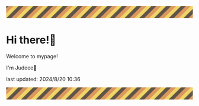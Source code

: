 <!-- Header image -->
<img src="./pokemon/pokemon_26.png" width="1000">

# Hi there!👋

Welcome to mypage!

I'm Judeee🐷

last updated: 2024/8/20 10:36

<!-- Footer image -->
<img src="./pokemon/pokemon_26.png" width="1000">
